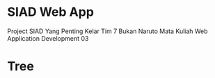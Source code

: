 # SIAD Web App
Project SIAD Yang Penting Kelar Tim 7 Bukan Naruto Mata Kuliah Web Application Development 03

# Tree
